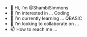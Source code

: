 - 👋 Hi, I’m @ShambiSimmons
- 👀 I’m interested in ... Coding
- 🌱 I’m currently learning ... QBASIC 
- 💞️ I’m looking to collaborate on ...
- 📫 How to reach me ... 

<!---
ShambiSimmons/ShambiSimmons is a ✨ special ✨ repository because its `README.md` (this file) appears on your GitHub profile.
You can click the Preview link to take a look at your changes.
--->

